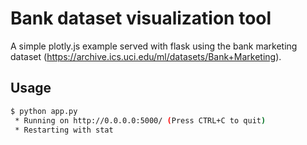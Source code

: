 # Bank dataset visualization tool

A simple plotly.js example served with flask using the bank marketing dataset (https://archive.ics.uci.edu/ml/datasets/Bank+Marketing).

## Usage

```bash
$ python app.py
 * Running on http://0.0.0.0:5000/ (Press CTRL+C to quit)
 * Restarting with stat
```

